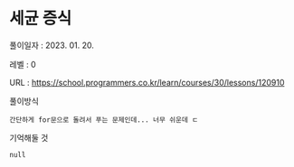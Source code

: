 # 세균 증식
풀이일자 : 2023. 01. 20.  
    
레벨 : 0   

URL : https://school.programmers.co.kr/learn/courses/30/lessons/120910  
    
풀이방식    

    간단하게 for문으로 돌려서 푸는 문제인데... 너무 쉬운데 ㄷ

기억해둘 것  
    
    null
